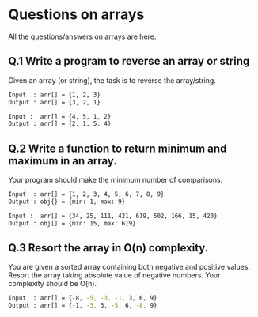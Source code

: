 # Questions on arrays

All the questions/answers on arrays are here.

## Q.1 Write a program to reverse an array or string

Given an array (or string), the task is to reverse the array/string.

```bash
Input  : arr[] = {1, 2, 3}
Output : arr[] = {3, 2, 1}

Input :  arr[] = {4, 5, 1, 2}
Output : arr[] = {2, 1, 5, 4}
```

## Q.2 Write a function to return minimum and maximum in an array.

Your program should make the minimum number of comparisons.

```bash
Input  : arr[] = {1, 2, 3, 4, 5, 6, 7, 8, 9}
Output : obj{} = {min: 1, max: 9}

Input :  arr[] = {34, 25, 111, 421, 619, 502, 166, 15, 420}
Output : obj[] = {min: 15, max: 619}
```

## Q.3 Resort the array in O(n) complexity.

You are given a sorted array containing both negative and positive values. Resort the array taking absolute value of negative numbers. Your complexity should be O(n).

```bash
Input  : arr[] = {-8, -5, -3, -1, 3, 6, 9}
Output : arr[] = {-1, -3, 3, -5, 6, -8, 9}
```
